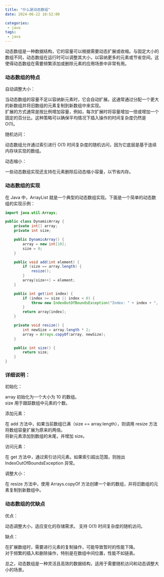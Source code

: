 ```yaml
---
title: "什么是动态数组"
date: 2024-06-22 10:52:00

categories:
 - java
tags:
 - java
---
```


动态数组是一种数据结构，它的容量可以根据需要动态扩展或收缩。与固定大小的数组不同，动态数组在运行时可以调整其大小，以容纳更多的元素或节省空间。这使得动态数组在需要频繁添加或删除元素的应用场景中非常有用。

### 动态数组的特点

自动调整大小：

当动态数组的容量不足以容纳新元素时，它会自动扩展。这通常通过分配一个更大的新数组并将旧数组的元素复制到新数组中来实现。  
扩展的方式通常是按比例增加容量，例如，每次扩展时将容量增加一倍或增加一个固定的百分比。这种策略可以确保平均情况下插入操作的时间复杂度仍然是 O(1)。

随机访问：

动态数组允许通过索引进行 O(1) 时间复杂度的随机访问，因为它底层是基于连续内存块实现的数组。

动态缩小：

一些动态数组实现还支持在元素删除后动态缩小容量，以节省内存。

### 动态数组的实现

在 Java 中，ArrayList 就是一个典型的动态数组实现。下面是一个简单的动态数组的实现示例：

```java
import java.util.Arrays;

public class DynamicArray {
    private int[] array;
    private int size;

    public DynamicArray() {
        array = new int[10];
        size = 0;
    }

    public void add(int element) {
        if (size == array.length) {
            resize();
        }
        array[size++] = element;
    }

    public int get(int index) {
        if (index >= size || index < 0) {
            throw new IndexOutOfBoundsException("Index: " + index + ", Size: " + size);
        }
        return array[index];
    }

    private void resize() {
        int newSize = array.length * 2;
        array = Arrays.copyOf(array, newSize);
    }

    public int size() {
        return size;
    }
}

```
### 详细说明：

初始化：

array 初始化为一个大小为 10 的数组。  
size 用于跟踪数组中元素的个数。

添加元素：

在 add 方法中，如果当前数组已满（size == array.length），则调用 resize 方法将数组容量扩展为原来的两倍。  
将新元素添加到数组的末尾，并增加 size。

访问元素：

在 get 方法中，通过索引访问元素。如果索引超出范围，则抛出 IndexOutOfBoundsException 异常。

调整大小：

在 resize 方法中，使用 Arrays.copyOf 方法创建一个新的数组，并将旧数组的元素复制到新数组中。

### 动态数组的优缺点

优点：

动态调整大小，适应变化的存储需求。
支持 O(1) 时间复杂度的随机访问。

缺点：

在扩展数组时，需要进行元素的复制操作，可能导致暂时的性能下降。  
对于频繁的插入和删除操作，特别是在数组中间位置，性能不如链表。

总之，动态数组是一种灵活且高效的数据结构，适用于需要随机访问和动态调整大小的场景。
